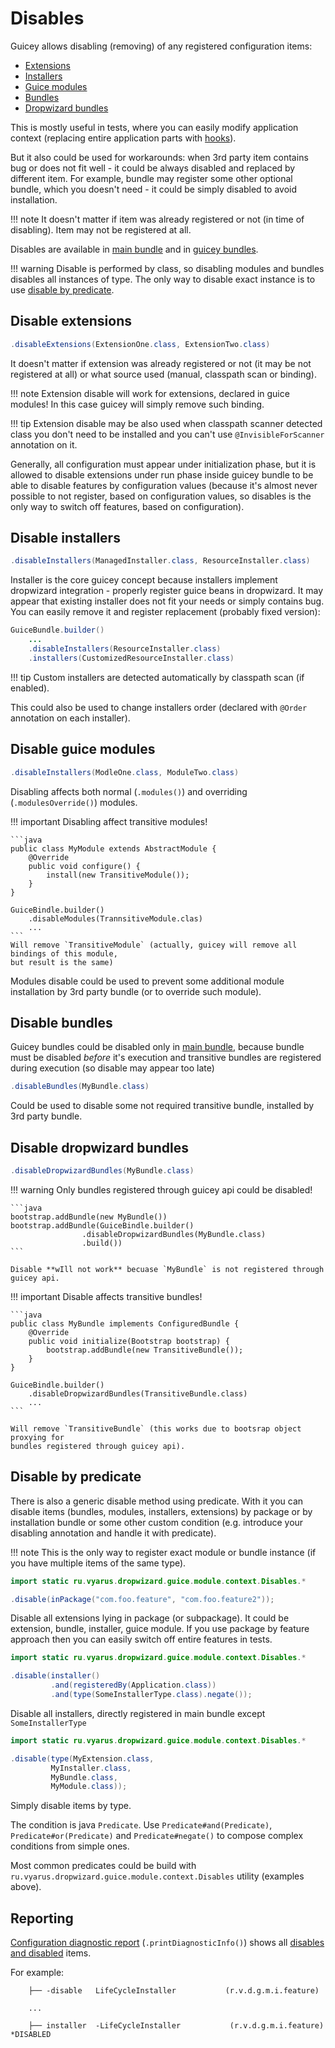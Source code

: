 # Disables

Guicey allows disabling (removing) of any registered configuration items:

* [Extensions](#disable-extensions)
* [Installers](#disable-installers)
* [Guice modules](#disable-guice-modules)
* [Bundles](#disable-bundles)
* [Dropwizard bundles](#disable-dropwizard-bundles)

This is mostly useful in tests, where you can easily modify application context
(replacing entire application parts with [hooks](hooks.md#tests)).

But it also could be used for workarounds: when 3rd party item contains bug or does 
not fit well - it could be always disabled and replaced by different item. For example, 
bundle may register some other optional bundle, which you doesn't need - it could be
simply disabled to avoid installation. 

!!! note
    It doesn't matter if item was already registered or not (in time of disabling). Item 
    may not be registered at all.

Disables are available in [main bundle](configuration.md#main-bundle) and in [guicey bundles](configuration.md#guicey-bundle).

!!! warning
    Disable is performed by class, so disabling modules and bundles disables all instances of type.
    The only way to disable exact instance is to use [disable by predicate](#disable-by-predicate). 

## Disable extensions

```java
.disableExtensions(ExtensionOne.class, ExtensionTwo.class)
```

It doesn't matter if extension was already registered or not (it may be not registered at all)
or what source used (manual, classpath scan or binding).

!!! note
    Extension disable will work for extensions, declared in guice modules! In this
    case guicey will simply remove such binding.

!!! tip
    Extension disable may be also used when classpath scanner detected class you don't need to 
    be installed and you can't use `@InvisibleForScanner` annotation on it.

Generally, all configuration must appear under initialization phase, but it is allowed to disable 
extensions under run phase inside guicey bundle to be able to disable features by 
configuration values (because it's almost never possible to not register, based on configuration values,
so disables is the only way to switch off features, based on configuration).  

## Disable installers

```java
.disableInstallers(ManagedInstaller.class, ResourceInstaller.class)
```

Installer is the core guicey concept because installers implement dropwizard integration -
properly register guice beans in dropwizard. It may appear that existing installer does not
fit your needs or simply contains bug. You can easily remove it and register
replacement (probably fixed version):

```java
GuiceBundle.builder()
    ...
    .disableInstallers(ResourceInstaller.class)
    .installers(CustomizedResourceInstaller.class)
```              

!!! tip
    Custom installers are detected automatically by classpath scan (if enabled).

This could also be used to change installers order (declared with `@Order` annotation on each installer).  

## Disable guice modules

```java
.disableInstallers(ModleOne.class, ModuleTwo.class)
```

Disabling affects both normal (`.modules()`) and overriding (`.modulesOverride()`) modules.

!!! important
    Disabling affect transitive modules!
    
    ```java        
    public class MyModule extends AbstractModule {
        @Override
        public void configure() {   
            install(new TransitiveModule());
        }
    }                           
    
    GuiceBindle.builder()
        .disableModules(TrannsitiveModule.clas)
        ...
    ```
    Will remove `TransitiveModule` (actually, guicey will remove all bindings of this module,
    but result is the same)
    
Modules disable could be used to prevent some additional module 
installation by 3rd party bundle (or to override such module).    

## Disable bundles

Guicey bundles could be disabled only in [main bundle](configuration.md#main-bundle), because 
bundle must be disabled *before* it's execution and transitive bundles are registered during 
execution (so disable may appear too late)  

```java
.disableBundles(MyBundle.class)
```

Could be used to disable some not required transitive bundle, installed by
3rd party bundle.

## Disable dropwizard bundles

```java
.disableDropwizardBundles(MyBundle.class)
```                                      

!!! warning
    Only bundles registered through guicey api could be disabled!
    
    ```java
    bootstrap.addBundle(new MyBundle())
    bootstrap.addBundle(GuiceBindle.builder()
                    .disableDropwizardBundles(MyBundle.class)
                    .build())
    ```
    
    Disable **wIll not work** becuase `MyBundle` is not registered through guicey api.

!!! important
    Disable affects transitive bundles!
    
    ```java   
    public class MyBundle implements ConfiguredBundle {
        @Override
        public void initialize(Bootstrap bootstrap) {   
            bootstrap.addBundle(new TransitiveBundle());
        }
    }                           
    
    GuiceBindle.builder()
        .disableDropwizardBundles(TransitiveBundle.class)
        ...
    ```   
    
    Will remove `TransitiveBundle` (this works due to bootsrap object proxying for 
    bundles registered through guicey api). 

## Disable by predicate

There is also a generic disable method using predicate. With it you can disable
items (bundles, modules, installers, extensions) by package or by installation bundle
or some other custom condition (e.g. introduce your disabling annotation and handle it with predicate).

!!! note
    This is the only way to register exact module or bundle instance (if you have multiple
    items of the same type).

```java
import static ru.vyarus.dropwizard.guice.module.context.Disables.*

.disable(inPackage("com.foo.feature", "com.foo.feature2"));
```

Disable all extensions lying in package (or subpackage). It could be extension, bundle, installer, guice module.
If you use package by feature approach then you can easily switch off entire features in tests.

```java
import static ru.vyarus.dropwizard.guice.module.context.Disables.*

.disable(installer()
         .and(registeredBy(Application.class))
         .and(type(SomeInstallerType.class).negate());
```

Disable all installers, directly registered in main bundle except `SomeInstallerType`

```java
import static ru.vyarus.dropwizard.guice.module.context.Disables.*

.disable(type(MyExtension.class,
         MyInstaller.class,
         MyBundle.class,
         MyModule.class));
```

Simply disable items by type.

The condition is java `Predicate`. Use `Predicate#and(Predicate)`, `Predicate#or(Predicate)`
and `Predicate#negate()` to compose complex conditions from simple ones.

Most common predicates could be build with `ru.vyarus.dropwizard.guice.module.context.Disables`
utility (examples above).

## Reporting

[Configuration diagnostic report](diagnostic/configuration-report.md) (`.printDiagnosticInfo()`) 
shows all [disables and disabled](diagnostic/configuration-report.md#disables) items. 

For example:

```
    ├── -disable   LifeCycleInstaller           (r.v.d.g.m.i.feature)  

    ...

    ├── installer  -LifeCycleInstaller           (r.v.d.g.m.i.feature)         *DISABLED  
```
